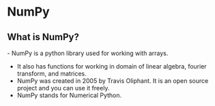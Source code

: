 <h1>NumPy<br></h1>

<h2>What is NumPy?<br></h2>
<p>- NumPy is a python library used for working with arrays.<br>

- It also has functions for working in domain of linear algebra, fourier transform, and matrices.<br>
- NumPy was created in 2005 by Travis Oliphant. It is an open source project and you can use it freely.<br>
- NumPy stands for Numerical Python.<br></p>
